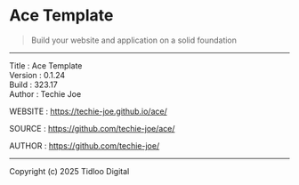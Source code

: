 # Ace Template
> Build your website and application on a solid foundation
------------------------------------------------------------------

Title    : Ace Template  
Version  : 0.1.24  
Build    : 323.17  
Author   : Techie Joe  

WEBSITE  : https://techie-joe.github.io/ace/  

SOURCE   : https://github.com/techie-joe/ace/  

AUTHOR   : https://github.com/techie-joe/  

------------------------------------------------------------------

Copyright (c) 2025 Tidloo Digital